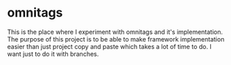 # omnitags
 This is the place where I experiment with omnitags and it's implementation. The purpose of this project is to be able to make framework implementation easier than just project copy and paste which takes a lot of time to do. I want just to do it with branches.

